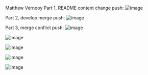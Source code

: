 Matthew Vernooy
Part 1, README content change push:
![image](https://github.com/mvernooy3687/ECE444-F2023-Assignment1/assets/71790275/7c342394-47f8-4e31-a617-afa38e902caa)

Part 2, develop merge push:
![image](https://github.com/mvernooy3687/ECE444-F2023-Assignment1/assets/71790275/def4c8ad-389e-41b1-9d16-3c8ae25244b4)

Part 3, merge conflict push:
![image](https://github.com/mvernooy3687/ECE444-F2023-Assignment1/assets/71790275/31691b0d-12b0-4960-864c-188d1eea6bb2)

![image](https://github.com/mvernooy3687/ECE444-F2023-Assignment1/assets/71790275/d17cb2ca-5d51-4cc5-9f31-f2ef771eed2a)

![image](https://github.com/mvernooy3687/ECE444-F2023-Assignment1/assets/71790275/686bebfc-e81e-4e56-81bd-fb3f29409427)

![image](https://github.com/mvernooy3687/ECE444-F2023-Assignment1/assets/71790275/a655e2ce-2ca5-41f9-8443-26bbf3c7bc46)

![image](https://github.com/mvernooy3687/ECE444-F2023-Assignment1/assets/71790275/54266915-e9c0-494d-b729-c0a84112dc2c)


